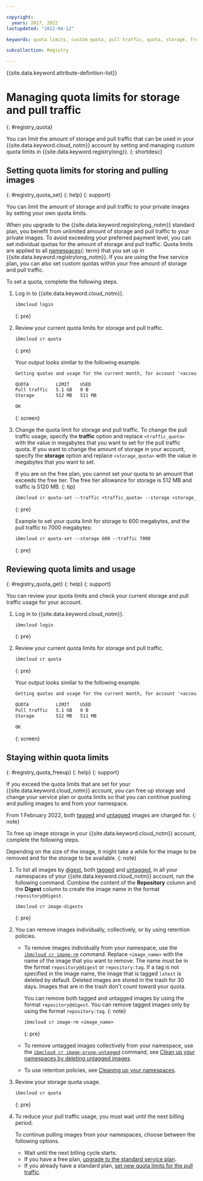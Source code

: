 ```yaml
---

copyright:
  years: 2017, 2022
lastupdated: "2022-04-12"

keywords: quota limits, custom quota, pull traffic, quota, storage, free up space, decrease storage

subcollection: Registry

---
```


{{site.data.keyword.attribute-definition-list}}

# Managing quota limits for storage and pull traffic
{: #registry_quota}

You can limit the amount of storage and pull traffic that can be used in your {{site.data.keyword.cloud_notm}} account by setting and managing custom quota limits in {{site.data.keyword.registrylong}}.
{: shortdesc}

## Setting quota limits for storing and pulling images
{: #registry_quota_set}
{: help}
{: support}

You can limit the amount of storage and pull traffic to your private images by setting your own quota limits.

When you upgrade to the {{site.data.keyword.registrylong_notm}} standard plan, you benefit from unlimited amount of storage and pull traffic to your private images. To avoid exceeding your preferred payment level, you can set individual quotas for the amount of storage and pull traffic. Quota limits are applied to all [namespaces](x2031005){: term} that you set up in {{site.data.keyword.registrylong_notm}}. If you are using the free service plan, you can also set custom quotas within your free amount of storage and pull traffic.

To set a quota, complete the following steps.

1. Log in to {{site.data.keyword.cloud_notm}}.

    ```txt
    ibmcloud login
    ```
    {: pre}

2. Review your current quota limits for storage and pull traffic.

    ```txt
    ibmcloud cr quota
    ```
    {: pre}

    Your output looks similar to the following example.

    ```txt
    Getting quotas and usage for the current month, for account '<account_owner> Account'...

    QUOTA          LIMIT    USED
    Pull traffic   5.1 GB   0 B
    Storage        512 MB   511 MB

    OK
    ```
    {: screen}

3. Change the quota limit for storage and pull traffic. To change the pull traffic usage, specify the **traffic** option and replace `<traffic_quota>` with the value in megabytes that you want to set for the pull traffic quota. If you want to change the amount of storage in your account, specify the **storage** option and replace `<storage_quota>` with the value in megabytes that you want to set.

    If you are on the free plan, you cannot set your quota to an amount that exceeds the free tier. The free tier allowance for storage is 512 MB and traffic is 5120 MB.
    {: tip}

    ```txt
    ibmcloud cr quota-set --traffic <traffic_quota> --storage <storage_quota>
    ```
    {: pre}

    Example to set your quota limit for storage to 600 megabytes, and the pull traffic to 7000 megabytes:

    ```txt
    ibmcloud cr quota-set --storage 600 --traffic 7000
    ```
    {: pre}

## Reviewing quota limits and usage
{: #registry_quota_get}
{: help}
{: support}

You can review your quota limits and check your current storage and pull traffic usage for your account.

1. Log in to {{site.data.keyword.cloud_notm}}.

    ```txt
    ibmcloud login
    ```
    {: pre}

2. Review your current quota limits for storage and pull traffic.

    ```txt
    ibmcloud cr quota
    ```
    {: pre}

    Your output looks similar to the following example.

    ```txt
    Getting quotas and usage for the current month, for account '<account_owner> Account'...

    QUOTA          LIMIT    USED
    Pull traffic   5.1 GB   0 B
    Storage        512 MB   511 MB

    OK
    ```
    {: screen}

## Staying within quota limits
{: #registry_quota_freeup}
{: help}
{: support}

If you exceed the quota limits that are set for your {{site.data.keyword.cloud_notm}} account, you can free up storage and change your service plan or quota limits so that you can continue pushing and pulling images to and from your namespace.

From 1 February 2022, both [tagged](/docs/Registry?topic=Registry-registry_overview#overview_elements_tag) and [untagged](/docs/Registry?topic=Registry-registry_overview#overview_elements_untagged) images are charged for.
{: note}

To free up image storage in your {{site.data.keyword.cloud_notm}} account, complete the following steps.

Depending on the size of the image, it might take a while for the image to be removed and for the storage to be available.
{: note}

1. To list all images by [digest](/docs/Registry?topic=Registry-registry_overview#overview_elements_digest), both [tagged](/docs/Registry?topic=Registry-registry_overview#overview_elements_tag) and [untagged](/docs/Registry?topic=Registry-registry_overview#overview_elements_untagged), in all your namespaces of your {{site.data.keyword.cloud_notm}} account, run the following command. Combine the content of the **Repository** column and the **Digest** column to create the image name in the format `repository@digest`.

    ```txt
    ibmcloud cr image-digests
    ```
    {: pre}

2. You can remove images individually, collectively, or by using retention policies.

   - To remove images individually from your namespace, use the [`ibmcloud cr image-rm`](/docs/Registry?topic=container-registry-cli-plugin-containerregcli#bx_cr_image_rm) command. Replace `<image_name>` with the name of the image that you want to remove. The name must be in the format `repository@digest` or `repository:tag`. If a tag is not specified in the image name, the image that is tagged `latest` is deleted by default. Deleted images are stored in the trash for 30 days. Images that are in the trash don't count toward your quota.

        You can remove both tagged and untagged images by using the format `repository@digest`. You can remove tagged images only by using the format `repository:tag`.
        {: note}

        ```txt
        ibmcloud cr image-rm <image_name>
        ```
        {: pre}

   - To remove untagged images collectively from your namespace, use the [`ibmcloud cr image-prune-untagged`](/docs/Registry?topic=container-registry-cli-plugin-containerregcli#ic_cr_image_prune_untagged) command, see [Clean up your namespaces by deleting untagged images](/docs/Registry?topic=Registry-registry_retention#retention_images_untagged).

   - To use retention policies, see [Cleaning up your namespaces](/docs/Registry?topic=Registry-registry_retention).

3. Review your storage quota usage.

    ```txt
    ibmcloud cr quota
    ```
    {: pre}

4. To reduce your pull traffic usage, you must wait until the next billing period.

    To continue pulling images from your namespaces, choose between the following options.

    - Wait until the next billing cycle starts.
    - If you have a free plan, [upgrade to the standard service plan](/docs/Registry?topic=Registry-registry_overview#registry_plan_upgrade).
    - If you already have a standard plan, [set new quota limits for the pull traffic](#registry_quota_set).


